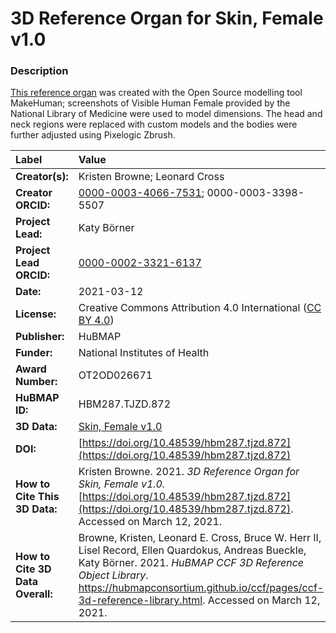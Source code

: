 # 3D Reference Organ for Skin, Female v1.0

### Description
[This reference organ](https://hubmapconsortium.github.io/ccf/pages/ccf-3d-reference-library.html) was created with the Open Source modelling tool MakeHuman; screenshots of Visible Human Female provided by the National Library of Medicine were used to model dimensions. The head and neck regions were replaced with custom models and the bodies were further adjusted using Pixelogic Zbrush.

| Label | Value |
| :------------- |:-------------|
| **Creator(s):** | Kristen Browne; Leonard Cross |
| **Creator ORCID:** | [0000-0003-4066-7531](https://orcid.org/0000-0003-4066-7531); 0000-0003-3398-5507 |
| **Project Lead:** | Katy B&ouml;rner |
| **Project Lead ORCID:** | [0000-0002-3321-6137](https://orcid.org/0000-0002-3321-6137) |
| **Date:** | 2021-03-12 |
| **License:** | Creative Commons Attribution 4.0 International ([CC BY 4.0](https://creativecommons.org/licenses/by/4.0/)) |
| **Publisher:** | HuBMAP |
| **Funder:** | National Institutes of Health |
| **Award Number:** | OT2OD026671 |
| **HuBMAP ID:** | HBM287.TJZD.872 |
| **3D Data:** | [Skin, Female v1.0](https://hubmapconsortium.github.io/ccf-releases/v1.0/models/VH_F_Skin_v1.0.glb) |
| **DOI:** | [https://doi.org/10.48539/hbm287.tjzd.872](https://doi.org/10.48539/hbm287.tjzd.872) |
| **How to Cite This 3D Data:** | Kristen Browne. 2021. *3D Reference Organ for Skin, Female v1.0.* [https://doi.org/10.48539/hbm287.tjzd.872](https://doi.org/10.48539/hbm287.tjzd.872). Accessed on March 12, 2021. |
| **How to Cite 3D Data Overall:** | Browne, Kristen, Leonard E. Cross, Bruce W. Herr II, Lisel Record, Ellen Quardokus, Andreas Bueckle, Katy B&ouml;rner. 2021. *HuBMAP CCF 3D Reference Object Library*. https://hubmapconsortium.github.io/ccf/pages/ccf-3d-reference-library.html. Accessed on March 12, 2021. |